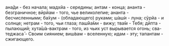 ана̄ди - без начала; мадхйа - середины; антам - конца; ананта - безграничное; вӣрйам - того, чье великолепие; ананта - бесчисленными; ба̄хум - (обладающего) руками; ш́аш́и - луна; сӯрйа - и солнце; нетрам - того, чьи глаза; паш́йа̄ми - вижу; тва̄м - Тебя; дӣпта - пылающий; хута̄ш́а-вактрам - того, из чьих уст вырывается огонь; сва-теджаса̄ - Своим сиянием; виш́вам - вселенную; идам - эту; тапантам - сжигающего.